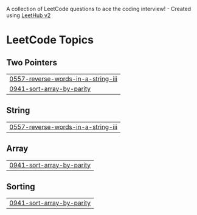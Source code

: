 A collection of LeetCode questions to ace the coding interview! - Created using [LeetHub v2](https://github.com/arunbhardwaj/LeetHub-2.0)
<!---LeetCode Topics Start-->
# LeetCode Topics
## Two Pointers
|  |
| ------- |
| [0557-reverse-words-in-a-string-iii](https://github.com/LukeYasu/LeetHub/tree/master/0557-reverse-words-in-a-string-iii) |
| [0941-sort-array-by-parity](https://github.com/LukeYasu/LeetHub/tree/master/0941-sort-array-by-parity) |
## String
|  |
| ------- |
| [0557-reverse-words-in-a-string-iii](https://github.com/LukeYasu/LeetHub/tree/master/0557-reverse-words-in-a-string-iii) |
## Array
|  |
| ------- |
| [0941-sort-array-by-parity](https://github.com/LukeYasu/LeetHub/tree/master/0941-sort-array-by-parity) |
## Sorting
|  |
| ------- |
| [0941-sort-array-by-parity](https://github.com/LukeYasu/LeetHub/tree/master/0941-sort-array-by-parity) |
<!---LeetCode Topics End-->